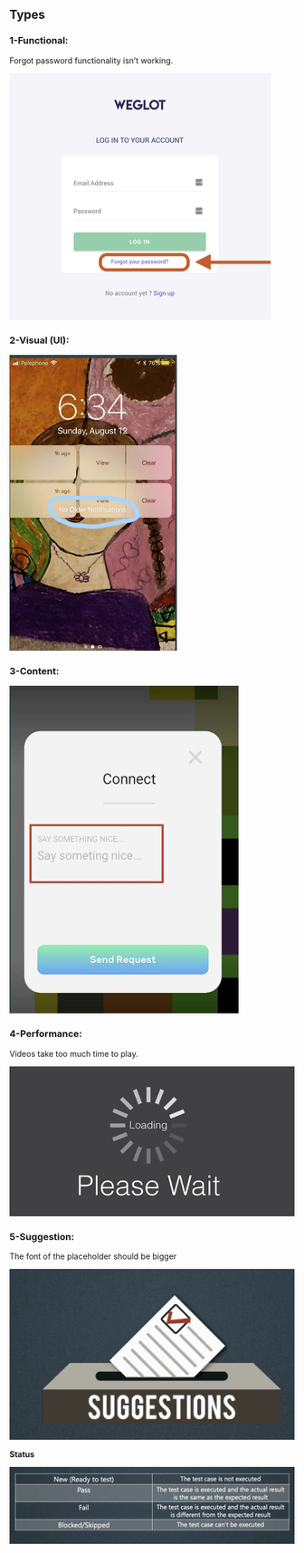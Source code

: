 
## **Types**

### **1-Functional:**

Forgot password functionality isn’t working.

![**Status**](../../../images/istqb/fundamentals/functional_defect.png)

### **2-Visual (UI):**

![**Status**](../../../images/istqb/fundamentals/visual_defect.png)


### **3-Content:**

![**Status**](../../../images/istqb/fundamentals/content_defect.png)


### **4-Performance:**

Videos take too much time to play.

![**Status**](../../../images/istqb/fundamentals/video_loading.jpg)


### **5-Suggestion:**

The font of the placeholder should be bigger

![**Status**](../../../images/istqb/fundamentals/suggestion_defect.png)


**Status**

![**Status**](../../../images/istqb/fundamentals/status.png)
